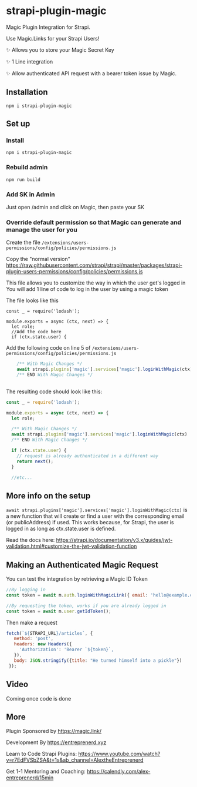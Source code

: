 # strapi-plugin-magic

Magic Plugin Integration for Strapi.

Use Magic.Links for your Strapi Users!

✨ Allows you to store your Magic Secret Key

✨ 1 Line integration 

✨ Allow authenticated API request with a bearer token issue by Magic.

## Installation
``` 
npm i strapi-plugin-magic
```

## Set up

### Install
``` 
npm i strapi-plugin-magic
```

### Rebuild admin
```
npm run build
```

### Add SK in Admin
Just open /admin and click on Magic, then paste your SK

### Override default permission so that Magic can generate and manage the user for you
Create the file 
`/extensions/users-permissions/config/policies/permissions.js`

Copy the "normal version"
https://raw.githubusercontent.com/strapi/strapi/master/packages/strapi-plugin-users-permissions/config/policies/permissions.js

This file allows you to customize the way in which the user get's logged in
You will add 1 line of code to log in the user by using a magic token 

The file looks like this
```
const _ = require('lodash');

module.exports = async (ctx, next) => {
  let role;
  //Add the code here
  if (ctx.state.user) {
```

Add the following code on line 5 of `/extensions/users-permissions/config/policies/permissions.js`
```javascript
    /** With Magic Changes */
    await strapi.plugins['magic'].services['magic'].loginWithMagic(ctx)
    /** END With Magic Changes */
  
```

The resulting code should look like this:
```javascript
const _ = require('lodash');

module.exports = async (ctx, next) => {
  let role;

  /** With Magic Changes */
  await strapi.plugins['magic'].services['magic'].loginWithMagic(ctx)
  /** END With Magic Changes */

  if (ctx.state.user) {
    // request is already authenticated in a different way
    return next();
  }

  //etc...
```

## More info on the setup
`await strapi.plugins['magic'].services['magic'].loginWithMagic(ctx)` is a new function that will create or find a user with the corresponding email (or publicAddress) if used.
This works because, for Strapi, the user is logged in as long as ctx.state.user is defined.

Read the docs here:
https://strapi.io/documentation/v3.x/guides/jwt-validation.html#customize-the-jwt-validation-function

## Making an Authenticated Magic Request
You can test the integration by retrieving a Magic ID Token
```javascript
//By logging in
const token = await m.auth.loginWithMagicLink({ email: 'hello@example.com' });

//By requesting the token, works if you are already logged in
const token = await m.user.getIdToken();
```

Then make a request
```javascript
fetch(`${STRAPI_URL}/articles`, { 
   method: 'post', 
   headers: new Headers({
     'Authorization': 'Bearer `${token}`, 
   }), 
   body: JSON.stringify({title: "He turned himself into a pickle"})
 });
```

## Video
Coming once code is done

## More
Plugin Sponsored by
https://magic.link/

Development By
https://entreprenerd.xyz

Learn to Code Strapi Plugins:
https://www.youtube.com/watch?v=r7EdFVSbZSA&t=1s&ab_channel=AlextheEntreprenerd

Get 1-1 Mentoring and Coaching:
https://calendly.com/alex-entreprenerd/15min

